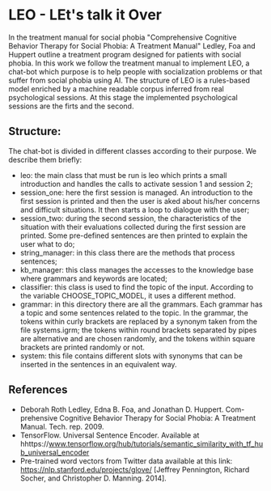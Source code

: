 # LEO - LEt's talk it Over
In the treatment manual for social phobia "Comprehensive Cognitive Behavior
Therapy for Social Phobia: A Treatment Manual" Ledley, Foa and
Huppert outline a treatment program designed for patients with social phobia.
In this work we follow the treatment manual to implement LEO, a chat-bot which purpose is to help people with socialization
problems or that suffer from social phobia using AI. The structure of LEO
is a rules-based model enriched by a machine readable corpus inferred from
real psychological sessions. At this stage the implemented psychological sessions are the firts and the second.


## Structure:
The chat-bot is divided in different classes according to their purpose. We describe them briefly:
* leo: the main class that must be run is leo which prints a small introduction and handles the
calls to activate session 1 and session 2;
* session_one: here the first session is managed. An introduction to
the first session is printed and then the user is aked about his/her
concerns and difficult situations. It then starts a loop to 
dialogue with the user;
* session_two: during the second session, the characteristics
of the situation with their evaluations collected during the 
first session are printed. Some pre-defined
sentences are then printed to explain the user what to do;
* string_manager: in this class there are the methods that process 
sentences;
* kb_manager: this class manages the accesses to the knowledge base
where grammars and keywords are located;
* classifier: this class is used to find the topic of the input.
According to the variable CHOOSE_TOPIC_MODEL, it uses a different
method.
* grammar: in this directory there are all the grammars. Each grammar
has a topic and some sentences related to the topic. In the grammar,
the tokens within curly brackets are replaced
by a synonym taken from the file systems.igrm; the tokens within
round brackets separated by pipes are alternative and are chosen 
randomly, and the tokens within square brackets are printed randomly
or not.
* system: this file contains different slots with synonyms that can
be inserted in the sentences in an equivalent way. 


## References
* Deborah Roth Ledley, Edna B. Foa, and Jonathan D. Huppert. Com-
prehensive Cognitive Behavior Therapy for Social Phobia: A Treatment
Manual. Tech. rep. 2009.
* TensorFlow. Universal Sentence Encoder. Available at hhttps://www.tensorflow.org/hub/tutorials/semantic_similarity_with_tf_hub_universal_encoder
* Pre-trained word vectors from Twitter data available
at this link: https://nlp.stanford.edu/projects/glove/ [Jeffrey Pennington, Richard Socher, and Christopher D. Manning. 2014].